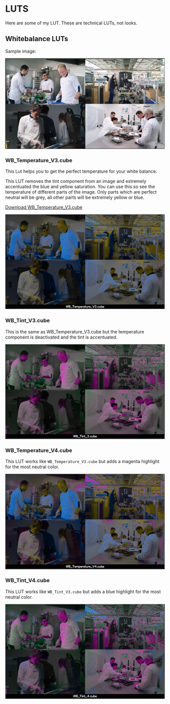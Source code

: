 # LUTS
Here are some of my LUT. These are technical LUTs, not looks.

## Whitebalance LUTs

Sample image:

![Original](Screenshots/Orig.png?raw=true)

### WB_Temperature_V3.cube
This Lut helps you to get the perfect temperature for your white balance.

This LUT removes the tint component from an image and extremely accentuated the blue and yellow saturation. You can use this so see the temperature of different parts of the image. Only parts which are perfect neutral will be grey, all other parts will be extremely yellow or blue.

[Download WB_Temperature_V3.cube](WB_Temperature_V3.cube)

![WB_Temperature_V3.cube](Screenshots/WB_Temperature_V3.png?raw=true)

### WB_Tint_V3.cube
This is the same as WB_Temperature_V3.cube but the temperature component is deactivated and the tint is accentuated.

![WB_Tint_V3.cube](Screenshots/WB_Tint_V3.png?raw=true)

### WB_Temperature_V4.cube

This LUT works like `WB_Temperature_V3.cube` but adds a magenta highlight for the most neutral color.

![WB_Temperature_V4.cube](Screenshots/WB_Temperature_V4.png?raw=true)

### WB_Tint_V4.cube

This LUT works like `WB_Tint_V3.cube` but adds a blue highlight for the most neutral color.

![WB_Tint_V4.cube](Screenshots/WB_Tint_V4.png?raw=true)
